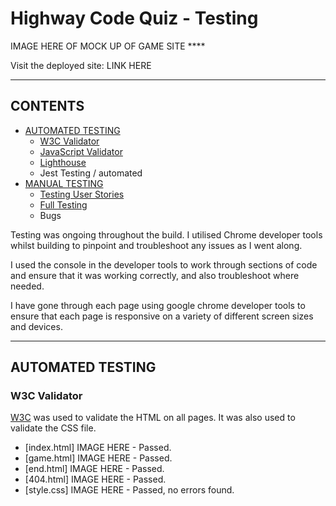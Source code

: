 # Highway Code Quiz -  Testing

IMAGE HERE OF MOCK UP OF GAME SITE ****

Visit the deployed site: LINK HERE

- - -

## CONTENTS

* [AUTOMATED TESTING](#AUTOMATED-TESTING)
    * [W3C Validator](#W3C-Validator)
    * [JavaScript Validator](#JavaScript-Validator)
    * [Lighthouse](#Lighthouse)
    * Jest Testing / automated 
* [MANUAL TESTING](#MANUAL-TESTING)
    * [Testing User Stories](#Testing-User-Stories)
    * [Full Testing](#Full-Testing)
    * Bugs 

Testing was ongoing throughout the build. I utilised Chrome developer tools whilst building to pinpoint and troubleshoot any issues as I went along.

I used the console in the developer tools to work through sections of code and ensure that it was working correctly, and also troubleshoot where needed.

I have gone through each page using google chrome developer tools to ensure that each page is responsive on a variety of different screen sizes and devices.

---

## AUTOMATED TESTING

### W3C Validator

[W3C](https://validator.w3.org/) was used to validate the HTML on all pages. It was also used to validate the CSS file.

* [index.html] IMAGE HERE - Passed.
* [game.html] IMAGE HERE - Passed.
* [end.html] IMAGE HERE - Passed.
* [404.html] IMAGE HERE - Passed.
* [style.css] IMAGE HERE - Passed, no errors found.
